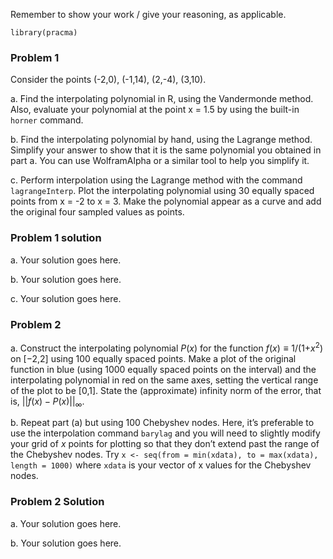 Remember to show your work / give your reasoning, as applicable.

    library(pracma)

### Problem 1

Consider the points (-2,0), (-1,14), (2,-4), (3,10).

a\. Find the interpolating polynomial in R, using the Vandermonde
method. Also, evaluate your polynomial at the point x = 1.5 by using the
built-in `horner` command.

b\. Find the interpolating polynomial by hand, using the Lagrange
method. Simplify your answer to show that it is the same polynomial you
obtained in part a. You can use WolframAlpha or a similar tool to help
you simplify it.

c\. Perform interpolation using the Lagrange method with the command
`lagrangeInterp`. Plot the interpolating polynomial using 30 equally
spaced points from x = -2 to x = 3. Make the polynomial appear as a
curve and add the original four sampled values as points.

### Problem 1 solution

a\. Your solution goes here.

b\. Your solution goes here.

c\. Your solution goes here.

### Problem 2

a\. Construct the interpolating polynomial *P*(*x*) for the function
*f*(*x*) ≡ 1/(1+*x*<sup>2</sup>) on \[−2,2\] using 100 equally spaced
points. Make a plot of the original function in blue (using 1000 equally
spaced points on the interval) and the interpolating polynomial in red
on the same axes, setting the vertical range of the plot to be \[0,1\].
State the (approximate) infinity norm of the error, that is,
||*f*(*x*) − *P*(*x*)||<sub>∞</sub>.

b\. Repeat part (a) but using 100 Chebyshev nodes. Here, it’s preferable
to use the interpolation command `barylag` and you will need to slightly
modify your grid of *x* points for plotting so that they don’t extend
past the range of the Chebyshev nodes. Try
`x <- seq(from = min(xdata), to = max(xdata), length = 1000)` where
`xdata` is your vector of x values for the Chebyshev nodes.

### Problem 2 Solution

a\. Your solution goes here.

b\. Your solution goes here.
